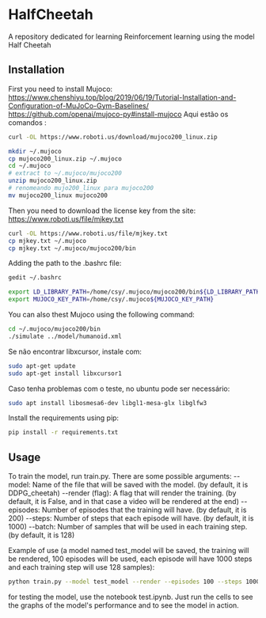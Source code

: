 # HalfCheetah
A repository dedicated for learning Reinforcement learning using the model Half Cheetah

## Installation

First you need to install Mujoco:
https://www.chenshiyu.top/blog/2019/06/19/Tutorial-Installation-and-Configuration-of-MuJoCo-Gym-Baselines/
https://github.com/openai/mujoco-py#install-mujoco
Aqui estão os comandos :
```bash	
curl -OL https://www.roboti.us/download/mujoco200_linux.zip

mkdir ~/.mujoco
cp mujoco200_linux.zip ~/.mujoco
cd ~/.mujoco
# extract to ~/.mujoco/mujoco200
unzip mujoco200_linux.zip
# renomeando mujo200_linux para mujoco200
mv mujoco200_linux mujoco200

```

Then you need to download the license key from the site:
https://www.roboti.us/file/mjkey.txt

```bash
curl -OL https://www.roboti.us/file/mjkey.txt
cp mjkey.txt ~/.mujoco
cp mjkey.txt ~/.mujoco/mujoco200/bin
```

Adding the path to the .bashrc file:
```bash
gedit ~/.bashrc

export LD_LIBRARY_PATH=/home/csy/.mujoco/mujoco200/bin${LD_LIBRARY_PATH:+:${LD_LIBRARY_PATH}}
export MUJOCO_KEY_PATH=/home/csy/.mujoco${MUJOCO_KEY_PATH}
```

You can also thest Mujoco using the following command:
```bash
cd ~/.mujoco/mujoco200/bin
./simulate ../model/humanoid.xml
```
Se não encontrar libxcursor, instale com:
```bash
sudo apt-get update
sudo apt-get install libxcursor1
```

Caso tenha problemas com o teste, no ubuntu pode ser necessário:
```bash
sudo apt install libosmesa6-dev libgl1-mesa-glx libglfw3
```


Install the requirements using pip:

```bash
pip install -r requirements.txt
```



## Usage
To train the model, run train.py.
There are some possible arguments:
 --model: Name of the file that will be saved with the model. (by default, it is DDPG_cheetah)
 --render (flag): A flag that will render the training. (by default, it is False, and in that case a video will be rendered at the end)
 --episodes: Number of episodes that the training will have. (by default, it is 200)
 --steps: Number of steps that each episode will have. (by default, it is 1000)
 --batch: Number of samples that will be used in each training step. (by default, it is 128)

Example of use (a model named test_model will be saved, the training will be rendered, 100 episodes will be used, each episode will have 1000 steps and each training step will use 128 samples):

```bash
python train.py --model test_model --render --episodes 100 --steps 1000 --batch 128
```

for testing the model, use the notebook test.ipynb. Just run the cells to see the graphs of the model's performance and to see the model in action.
